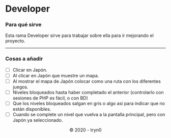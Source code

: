 # Developer

### Para qué sirve
Esta rama Developer sirve para trabajar sobre ella para ir mejorando el proyecto.

___

### Cosas a añadir
- [ ] Clicar en Japón.
- [ ] Al clicar en Japón que muestre un mapa.
- [ ] Al mostrar el mapa de Japón colocar como una ruta con los diferentes juegos.
- [ ] Niveles bloqueados hasta haber completado el anterior (controlarlo con sesiones de PHP es fácil, o con BD)
- [ ] Que los niveles bloqueados salgan en gris o algo así para indicar que no están disponibles.
- [ ] Cuando se complete un nivel que vuelva a la pantalla principal, pero con Japón ya seleccionado.

<p align="center">&copy; 2020 - tryn0</p>